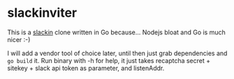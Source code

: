 # slackinviter

This is a [slackin](https://github.com/rauchg/slackin) clone written in Go because... Nodejs bloat and Go is much nicer :-)

I will add a vendor tool of choice later, until then just grab dependencies and `go build` it. Run binary with -h for help, it just takes recaptcha secret + sitekey + slack api token as parameter, and listenAddr.
